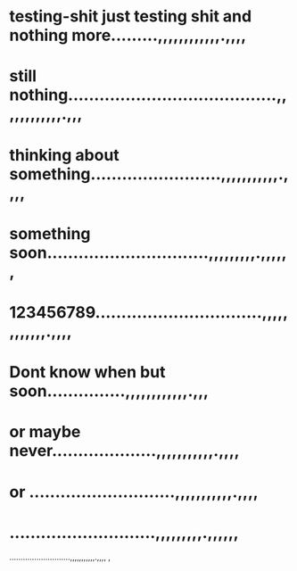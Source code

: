 # testing-shit just testing shit and  nothing more.........,,,,,,,,,,,,.,,,,
# still nothing........................................,,,,,,,,,,,,.,,,
# thinking about something.........................,,,,,,,,,,,.,,,,
# something soon...............................,,,,,,,,,.,,,,,,
# 123456789................................,,,,,,,,,,,,.,,,,
# Dont know when but soon...............,,,,,,,,,,,,.,,,
# or maybe never....................,,,,,,,,,,,.,,,,
# or ............................,,,,,,,,,,,.,,,,
# ............................,,,,,,,,,.,,,,,,
...........................,,,,,,,,,,,.,,,,
,
